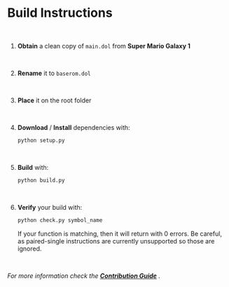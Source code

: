 
# Build Instructions

<br>

1. **Obtain** a clean copy of `main.dol` from **Super Mario Galaxy 1**

<br>

2. **Rename** it to `baserom.dol`

<br>

3. **Place** it on the root folder

<br>

4. **Download** / **Install** dependencies with:
    
    ```sh
    python setup.py
    ```
    
<br>
    
5. **Build** with:

    ```sh
    python build.py
    ```
    
<br>
    
6. **Verify** your build with:

    ```sh
    python check.py symbol_name
    ```

    If your function is matching, then it will return with 0 errors. Be careful, as paired-single instructions are currently unsupported so those are ignored.

<br>    
    
*For more information check the **[Contribution Guide]** .*


<!----------------------------------------------------------------------------->

[Contribution Guide]: CONTRIBUTING.md
